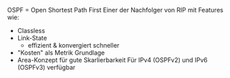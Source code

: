 OSPF = Open Shortest Path First
Einer der Nachfolger von RIP mit Features wie:
- Classless
- Link-State
	- effizient & konvergiert schneller
- "Kosten" als Metrik Grundlage
- Area-Konzept für gute Skarlierbarkeit
Für IPv4 (OSPFv2) und IPv6 (OSPFv3) verfügbar
